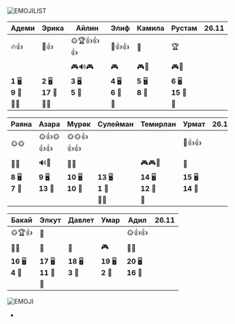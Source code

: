 ![EMOJILIST](EMOJILIST)

| Адеми                 | Эрика                  | Айлин                 | Элиф                  | Камила                | Рустам                 | 26.11 |
| --------------------- | ---------------------- | --------------------- | --------------------- | --------------------- | ---------------------- | ----- |
| 🔥👍                  | 🌈👍                   | 🌞🏆👍👍👍            | 🏅️👍👍               | 💎                    | 🏆                     |       |
|                       |                        | 🎮🔊🎮                | 🎮                    | 🎮👺                  | 🎮👺                   |       |
| **1** 🖥️<br>**9** 🏫 | **2** 🖥️<br>**17** 🏫 | **3** 🖥️<br>**5** 🏫 | **4** 🖥️<br>**6** 🏫 | **5** 🖥️<br>**8** 🏫 | **6** 🖥️<br>**15** 🏫 |       |
| 👻👻                  | 👻👻                   |                       | 👻                    |                       | 👻                     |       |

| Раяна                 | Азара                  | Мүрөк                   | Сулейман               | Темирлан                | Урмат                   | 26.11 |
| --------------------- | ---------------------- | ----------------------- | ---------------------- | ----------------------- | ----------------------- | ----- |
| 🌞🌞                  | 🌞👍🌞👍👍             | 🌞🌞👍👍👍              |                        |                         | 🏅️👍👍                 |       |
| 👺🔔                  | 🔊🔔                   | 👺🔔                    |                        | 🎮🎮🐒                  | 🐒                      |       |
| **8** 🖥️<br>**7** 🏫 | **9** 🖥️<br>**13** 🏫 | **10** 🖥️<br>**10** 🏫 | **13** 🖥️<br>**1** 🏫 | **14** 🖥️<br>**12** 🏫 | **15** 🖥️<br>**14** 🏫 |       |
|                       |                        |                         | 👻👻                   | 👻                      |                         |       |

| Бакай                  | Элкут                   | Давлет                 | Умар                   | Адил                    | 26.11 |
| ---------------------- | ----------------------- | ---------------------- | ---------------------- | ----------------------- | ----- |
| 🌞🏆👍                 | 🏅️                     |                        |                        | 🌞👍👍                  |       |
| 🔔👺                   | 🔔                      | 🐒                     | 🎮                     | 🔔🔔                    |       |
| **16** 🖥️<br>**4** 🏫 | **17** 🖥️<br>**11** 🏫 | **18** 🖥️<br>**3** 🏫 | **19** 🖥️<br>**2** 🏫 | **20** 🖥️<br>**16** 🏫 |       |
|                        | 👻                      |                        |                        |                         |       |

![EMOJI](EMOJI)

- 
